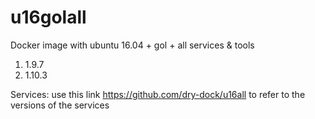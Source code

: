 
# u16golall
Docker image with ubuntu 16.04 + gol + all services &amp; tools

1. 1.9.7
2. 1.10.3

Services: use this link https://github.com/dry-dock/u16all to refer to the versions of the services


